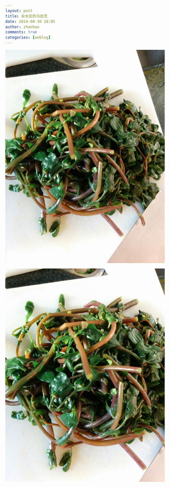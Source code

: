```yaml
---
layout: post
title: 汆水后的马齿苋
date: 2014-08-30 18:05
author: zhaohao
comments: true
categories: [weblog]
---
```

<a href="/Resource/wpid-wp-1409392962457.jpeg"><img src="/Resource/wpid-wp-1409392962457.jpeg" alt="wpid-wp-1409392962457.jpeg"  /></a>

<a href="/Resource/wpid-wp-1409392952463.jpeg"><img src="/Resource/wpid-wp-1409392952463.jpeg" alt="wpid-wp-1409392952463.jpeg" /></a>
